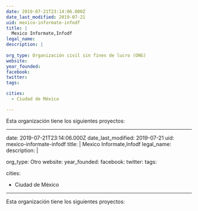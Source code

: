 ```yaml
---
date: 2019-07-21T23:14:06.000Z
date_last_modified: 2019-07-21
uid: mexico-informate-infodf
title: |
  Mexico Informate,Infodf
legal_name: 
description: |
  
org_type: Organización civil sin fines de lucro (ONG)
website: 
year_founded: 
facebook: 
twitter: 
tags:

cities: 
  - Ciudad de México

---
```


Esta organización tiene los siguientes proyectos:


---
date: 2019-07-21T23:14:06.000Z
date_last_modified: 2019-07-21
uid: mexico-informate-infodf
title: |
  Mexico Informate,Infodf
legal_name: 
description: |
  
org_type: Otro
website: 
year_founded: 
facebook: 
twitter: 
tags:

cities: 
  - Ciudad de México

---

Esta organización tiene los siguientes proyectos:


